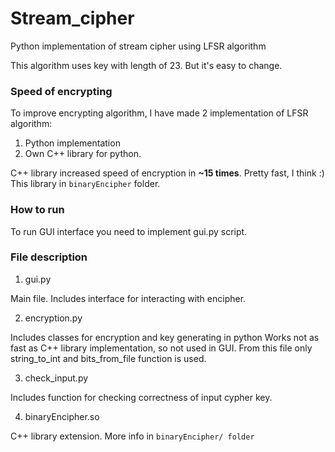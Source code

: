 # Stream_cipher
Python implementation of stream cipher using LFSR algorithm

This algorithm uses key with length of 23. But it's easy to change.

### Speed of encrypting
To improve encrypting algorithm, I have made 2 implementation of LFSR algorithm:
1. Python implementation
2. Own C++ library for python.

C++ library increased speed of encryption in **~15 times**. Pretty fast, I think :)
This library in `binaryEncipher` folder.

### How to run
To run GUI interface you need to implement gui.py script.

### File description

1. gui.py

Main file. Includes interface for interacting with encipher.

2. encryption.py

Includes classes for encryption and key generating in python
Works not as fast as C++ library implementation, so not used in GUI.
From this file only string_to_int and bits_from_file function is used.

3. check_input.py

Includes function for checking correctness of input cypher key.

4. binaryEncipher.so

C++ library extension. More info in `binaryEncipher/ folder`